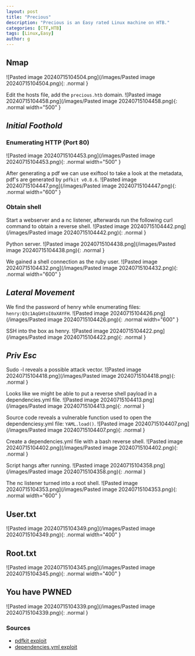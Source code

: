 ```yaml
---
layout: post
title: "Precious"
description: "Precious is an Easy rated Linux machine on HTB."
categories: [CTF,HTB]
tags: [Linux,Easy]
author: g
---
```


## Nmap
![Pasted image 20240715104504.png](/images/Pasted image 20240715104504.png){: .normal }

Edit the hosts file, add the `precious.htb` domain.
![Pasted image 20240715104458.png](/images/Pasted image 20240715104458.png){: .normal width="500" }

## _**Initial Foothold**_

### Enumerating HTTP (Port 80)
![Pasted image 20240715104453.png](/images/Pasted image 20240715104453.png){: .normal width="500" }

After generating a pdf we can use exiftool to take a look at the metadata, pdf's are generated by `pdfkit v0.8.6`.
![Pasted image 20240715104447.png](/images/Pasted image 20240715104447.png){: .normal width="600" }

### Obtain shell
Start a webserver and a nc listener, afterwards run the following curl command to obtain a reverse shell.
![Pasted image 20240715104442.png](/images/Pasted image 20240715104442.png){: .normal }

Python server.
![Pasted image 20240715104438.png](/images/Pasted image 20240715104438.png){: .normal }

We gained a shell connection as the ruby user.
![Pasted image 20240715104432.png](/images/Pasted image 20240715104432.png){: .normal width="600" }


## _**Lateral Movement**_
We find the password of henry while enumerating files: `henry:Q3c1AqGHtoI0aXAYFH`.
![Pasted image 20240715104426.png](/images/Pasted image 20240715104426.png){: .normal width="600" }

SSH into the box as henry.
![Pasted image 20240715104422.png](/images/Pasted image 20240715104422.png){: .normal }


## _**Priv Esc**_
Sudo -l reveals a possible attack vector.
![Pasted image 20240715104418.png](/images/Pasted image 20240715104418.png){: .normal }

Looks like we might be able to put a reverse shell payload in a dependencies.yml file.
![Pasted image 20240715104413.png](/images/Pasted image 20240715104413.png){: .normal }

Source code reveals a vulnerable function used to open the dependenciesy.yml file: `YAML.load()`.
![Pasted image 20240715104407.png](/images/Pasted image 20240715104407.png){: .normal }

Create a dependencies.yml file with a bash reverse shell.
![Pasted image 20240715104402.png](/images/Pasted image 20240715104402.png){: .normal }


Script hangs after running.
![Pasted image 20240715104358.png](/images/Pasted image 20240715104358.png){: .normal }

The nc listener turned into a root shell.
![Pasted image 20240715104353.png](/images/Pasted image 20240715104353.png){: .normal width="600" }

## User.txt
![Pasted image 20240715104349.png](/images/Pasted image 20240715104349.png){: .normal width="400" }


## Root.txt
![Pasted image 20240715104345.png](/images/Pasted image 20240715104345.png){: .normal width="400" }


## You have PWNED
![Pasted image 20240715104339.png](/images/Pasted image 20240715104339.png){: .normal }


### Sources
- [pdfkit exploit](https://github.com/PurpleWaveIO/CVE-2022-25765-pdfkit-Exploit-Reverse-Shell?ref=www.ctfiot.com)
- [dependencies.yml exploit](https://github.com/swisskyrepo/PayloadsAllTheThings/blob/master/Insecure%20Deserialization/Ruby.md)
